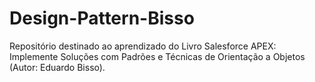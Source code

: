 # Design-Pattern-Bisso
Repositório destinado ao aprendizado do Livro Salesforce APEX: Implemente Soluções com Padrões e Técnicas de Orientação a Objetos (Autor: Eduardo Bisso).
